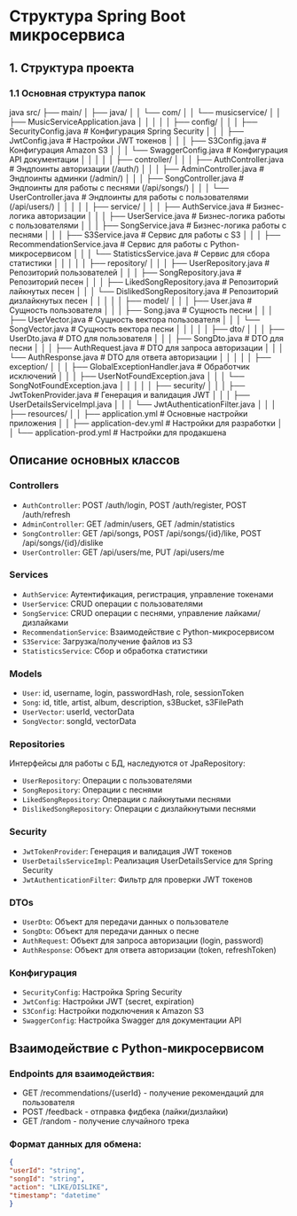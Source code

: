 # Структура Spring Boot микросервиса

## 1. Структура проекта

### 1.1 Основная структура папок

java
src/
├── main/
│ ├── java/
│ │ └── com/
│ │ └── musicservice/
│ │ ├── MusicServiceApplication.java
│ │ │
│ │ ├── config/
│ │ │ ├── SecurityConfig.java # Конфигурация Spring Security
│ │ │ ├── JwtConfig.java # Настройки JWT токенов
│ │ │ ├── S3Config.java # Конфигурация Amazon S3
│ │ │ └── SwaggerConfig.java # Конфигурация API документации
│ │ │
│ │ ├── controller/
│ │ │ ├── AuthController.java # Эндпоинты авторизации (/auth/)
│ │ │ ├── AdminController.java # Эндпоинты админки (/admin/)
│ │ │ ├── SongController.java # Эндпоинты для работы с песнями (/api/songs/)
│ │ │ └── UserController.java # Эндпоинты для работы с пользователями (/api/users/)
│ │ │
│ │ ├── service/
│ │ │ ├── AuthService.java # Бизнес-логика авторизации
│ │ │ ├── UserService.java # Бизнес-логика работы с пользователями
│ │ │ ├── SongService.java # Бизнес-логика работы с песнями
│ │ │ ├── S3Service.java # Сервис для работы с S3
│ │ │ ├── RecommendationService.java # Сервис для работы с Python-микросервисом
│ │ │ └── StatisticsService.java # Сервис для сбора статистики
│ │ │
│ │ ├── repository/
│ │ │ ├── UserRepository.java # Репозиторий пользователей
│ │ │ ├── SongRepository.java # Репозиторий песен
│ │ │ ├── LikedSongRepository.java # Репозиторий лайкнутых песен
│ │ │ └── DislikedSongRepository.java # Репозиторий дизлайкнутых песен
│ │ │
│ │ ├── model/
│ │ │ ├── User.java # Сущность пользователя
│ │ │ ├── Song.java # Сущность песни
│ │ │ ├── UserVector.java # Сущность вектора пользователя
│ │ │ └── SongVector.java # Сущность вектора песни
│ │ │
│ │ ├── dto/
│ │ │ ├── UserDto.java # DTO для пользователя
│ │ │ ├── SongDto.java # DTO для песни
│ │ │ ├── AuthRequest.java # DTO для запроса авторизации
│ │ │ └── AuthResponse.java # DTO для ответа авторизации
│ │ │
│ │ ├── exception/
│ │ │ ├── GlobalExceptionHandler.java # Обработчик исключений
│ │ │ ├── UserNotFoundException.java
│ │ │ └── SongNotFoundException.java
│ │ │
│ │ ├── security/
│ │ │ ├── JwtTokenProvider.java # Генерация и валидация JWT
│ │ │ ├── UserDetailsServiceImpl.java
│ │ │ └── JwtAuthenticationFilter.java
│ │
│ ├── resources/
│ │ ├── application.yml # Основные настройки приложения
│ │ ├── application-dev.yml # Настройки для разработки
│ │ └── application-prod.yml # Настройки для продакшена

## Описание основных классов

### Controllers
- `AuthController`: POST /auth/login, POST /auth/register, POST /auth/refresh
- `AdminController`: GET /admin/users, GET /admin/statistics
- `SongController`: GET /api/songs, POST /api/songs/{id}/like, POST /api/songs/{id}/dislike
- `UserController`: GET /api/users/me, PUT /api/users/me

### Services
- `AuthService`: Аутентификация, регистрация, управление токенами
- `UserService`: CRUD операции с пользователями
- `SongService`: CRUD операции с песнями, управление лайками/дизлайками
- `RecommendationService`: Взаимодействие с Python-микросервисом
- `S3Service`: Загрузка/получение файлов из S3
- `StatisticsService`: Сбор и обработка статистики

### Models
- `User`: id, username, login, passwordHash, role, sessionToken
- `Song`: id, title, artist, album, description, s3Bucket, s3FilePath
- `UserVector`: userId, vectorData
- `SongVector`: songId, vectorData

### Repositories
Интерфейсы для работы с БД, наследуются от JpaRepository:
- `UserRepository`: Операции с пользователями
- `SongRepository`: Операции с песнями
- `LikedSongRepository`: Операции с лайкнутыми песнями
- `DislikedSongRepository`: Операции с дизлайкнутыми песнями

### Security
- `JwtTokenProvider`: Генерация и валидация JWT токенов
- `UserDetailsServiceImpl`: Реализация UserDetailsService для Spring Security
- `JwtAuthenticationFilter`: Фильтр для проверки JWT токенов

### DTOs
- `UserDto`: Объект для передачи данных о пользователе
- `SongDto`: Объект для передачи данных о песне
- `AuthRequest`: Объект для запроса авторизации (login, password)
- `AuthResponse`: Объект для ответа авторизации (token, refreshToken)

### Конфигурация
- `SecurityConfig`: Настройка Spring Security
- `JwtConfig`: Настройки JWT (secret, expiration)
- `S3Config`: Настройки подключения к Amazon S3
- `SwaggerConfig`: Настройка Swagger для документации API

## Взаимодействие с Python-микросервисом

### Endpoints для взаимодействия:
- GET /recommendations/{userId} - получение рекомендаций для пользователя
- POST /feedback - отправка фидбека (лайки/дизлайки)
- GET /random - получение случайного трека

### Формат данных для обмена:

```json 
{
"userId": "string",
"songId": "string",
"action": "LIKE/DISLIKE",
"timestamp": "datetime"
}
```